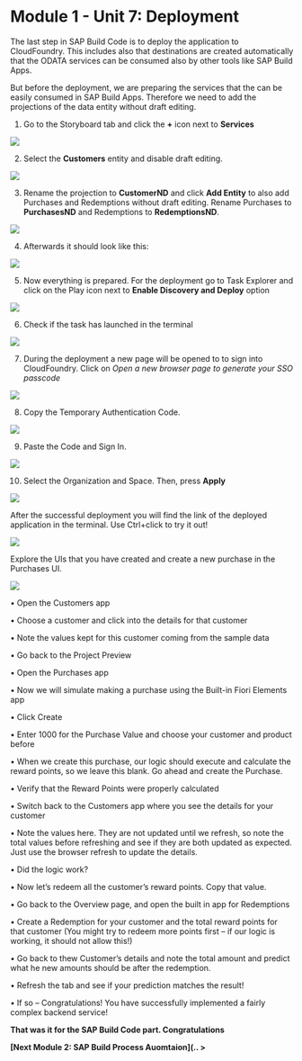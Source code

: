 # Module 1 - Unit 7: Deployment  

The last step in SAP Build Code is to deploy the application to CloudFoundry. This includes also that destinations are created automatically that the ODATA services can be consumed also by other tools like SAP Build Apps.

But before the deployment, we are preparing the services that the can be easily consumed in SAP Build Apps. Therefore we need to add the projections of the data entity without draft editing.

1. Go to the Storyboard tab and click the **+** icon next to **Services**

![](./Images/251-7_Service_1.png)

2. Select the **Customers** entity and disable draft editing.

![](./Images/251-7_Service_2.png)

3. Rename the projection to **CustomerND** and click **Add Entity** to also add Purchases and Redemptions without draft editing. Rename Purchases to **PurchasesND** and Redemptions to **RedemptionsND**.

![](./Images/251-7_Service_3.png)

4. Afterwards it should look like this:

![](./Images/251-7_Service_4.png)

5. Now everything is prepared. For the deployment go to Task Explorer and click on the Play icon next to **Enable Discovery and Deploy** option

![](./Images/251-7_Screenshot_45.png)

6. Check if the task has launched in the terminal

![](./Images/251-7_Screenshot_46.png)

7. During the deployment a new page will be opened to to sign into CloudFoundry. Click on *Open a new browser page to generate your SSO passcode*

![](./Images/251-7_Screenshot_84.png)

8. Copy the Temporary Authentication Code. 

![](./Images/251-7_Screenshot_85.png)

9. Paste the Code and Sign In.

![](./Images/251-7_Screenshot_86.png)

10. Select the Organization and Space. Then, press **Apply**

![](./Images/251-7_Screenshot_87.png)

After the successful deployment you will find the link of the deployed application in the terminal. Use Ctrl+click to try it out!

![](./Images/251-7_Deployment.jpg)

 Explore the UIs that you have created and create a new purchase in the Purchases UI.
 
 ![](./Images/251-7_FinalUI.jpg)
 

•	Open the Customers app

•	Choose a customer and click into the details for that customer

•	Note the values kept for this customer coming from the sample data

•	Go back to the Project Preview 

•	Open the Purchases app

•	Now we will simulate making a purchase using the Built-in Fiori Elements app

•	Click Create

•	Enter 1000 for the Purchase Value and choose your customer and product before

•	When we create this purchase, our logic should execute and calculate the reward points, so we leave this blank. Go ahead and create the Purchase.

•	Verify that the Reward Points were properly calculated

•	Switch back to the Customers app where you see the details for your customer

•	Note the values here. They are not updated until we refresh, so note the total values before refreshing and see if they are both updated as expected. Just use the browser refresh to update the details.

•	Did the logic work?

•	Now let’s redeem all the customer’s reward points. Copy that value.

•	Go back to the Overview page, and open the built in app for Redemptions

•	Create a Redemption for your customer and the total reward points for that customer (You might try to redeem more points first – if our logic is working, it should not allow this!)

•	Go back to thew Customer’s details and note the total amount and predict what he new amounts should be after the redemption.

•	Refresh the tab and see if your prediction matches the result!

•	If so – Congratulations! You have successfully implemented a fairly complex backend service!


**That was it for the SAP Build Code part. Congratulations**

**[Next Module 2: SAP Build Process Auomtaion](.. >**
